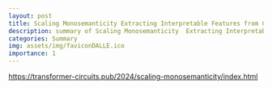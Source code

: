 ```yaml
---
layout: post
title: Scaling Monosemanticity Extracting Interpretable Features from Claude 3 Sonnet
description: summary of Scaling Monosemanticity  Extracting Interpretable Features from Claude 3 Sonnet
categories: Summary
img: assets/img/faviconDALLE.ico 
importance: 1
---
```

https://transformer-circuits.pub/2024/scaling-monosemanticity/index.html
